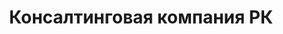--- 
title: "Консалтинговая компания РК" 
site: "www.rc.biz.ua" 
town: "Севастополь" 
tel: ["+38(0692)54-23-31"] 
address: "Россия, АР Крым, г.Севастополь, ул. Большая Морская/Шмидта, 52/2" 
mail: "office@rc.biz.ua" 
--- 